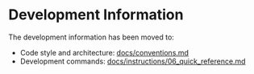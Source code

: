 # Development Information

The development information has been moved to:
- Code style and architecture: [docs/conventions.md](/docs/conventions.md)
- Development commands: [docs/instructions/06_quick_reference.md](/docs/instructions/06_quick_reference.md#development-commands)
